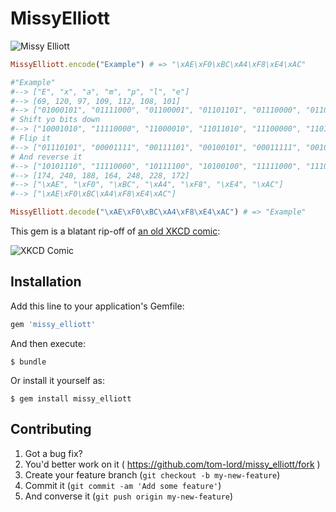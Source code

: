 # MissyElliott

![Missy Elliott](http://i.imgur.com/P23jxLq.jpg)

```ruby
MissyElliott.encode("Example") # => "\xAE\xF0\xBC\xA4\xF8\xE4\xAC"

#"Example"
#--> ["E", "x", "a", "m", "p", "l", "e"]
#--> [69, 120, 97, 109, 112, 108, 101]
#--> ["01000101", "01111000", "01100001", "01101101", "01110000", "01101100", "01100101"]
# Shift yo bits down
#--> ["10001010", "11110000", "11000010", "11011010", "11100000", "11011000", "11001010"]
# Flip it
#--> ["01110101", "00001111", "00111101", "00100101", "00011111", "00100111", "00110101"]
# And reverse it
#--> ["10101110", "11110000", "10111100", "10100100", "11111000", "11100100", "10101100"]
#--> [174, 240, 188, 164, 248, 228, 172]
#--> ["\xAE", "\xF0", "\xBC", "\xA4", "\xF8", "\xE4", "\xAC"]
#--> ["\xAE\xF0\xBC\xA4\xF8\xE4\xAC"]

MissyElliott.decode("\xAE\xF0\xBC\xA4\xF8\xE4\xAC") # => "Example"
```

This gem is a blatant rip-off of [an old XKCD comic](http://xkcd.com/153/):

![XKCD Comic](http://imgs.xkcd.com/comics/cryptography.png)

## Installation

Add this line to your application's Gemfile:

```ruby
gem 'missy_elliott'
```

And then execute:

    $ bundle

Or install it yourself as:

    $ gem install missy_elliott

## Contributing

1. Got a bug fix?
2. You'd better work on it    ( https://github.com/tom-lord/missy_elliott/fork )
3. Create your feature branch (`git checkout -b my-new-feature`)
4. Commit it                  (`git commit -am 'Add some feature'`)
5. And converse it            (`git push origin my-new-feature`)
